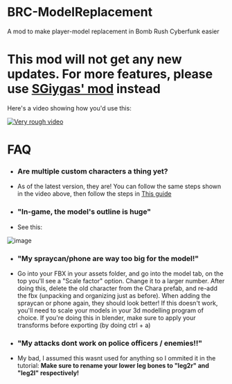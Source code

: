 # BRC-ModelReplacement
 A mod to make player-model replacement in Bomb Rush Cyberfunk easier

 # This mod will not get any new updates. For more features, please use [SGiygas' mod](https://github.com/SGiygas/BrcCustomCharacters) instead
 
Here's a video showing how you'd use this:

[![Very rough video](https://img.youtube.com/vi/BoFOzLmoFgA/0.jpg)](https://www.youtube.com/watch?v=BoFOzLmoFgA)

# FAQ

* ### Are multiple custom characters a thing yet?
* As of the latest version, they are! You can follow the same steps shown in the video above, then follow the steps in [This guide](https://github.com/TheSmallBlue/BRC-ModelReplacement/wiki/How-to-convert-an-old-version-of-the-mod-to-the-new-one-to-have-multiple-character-support)

* ### "In-game, the model's outline is huge"
* See this:

![image](https://github.com/TheSmallBlue/BRC-ModelReplacement/assets/24967815/ff537217-5f0e-425b-9bcc-abfa7bf25fe6)

* ### "My spraycan/phone are way too big for the model!"
* Go into your FBX in your assets folder, and go into the model tab, on the top you'll see a "Scale factor" option. Change it to a larger number.
After doing this, delete the old character from the Chara prefab, and re-add the fbx (unpacking and organizing just as before). When adding the spraycan or phone again, they should look better!
If this doesn't work, you'll need to scale your models in your 3d modelling program of choice. If you're doing this in blender, make sure to apply your transforms before exporting (by doing ctrl + a)

* ### "My attacks dont work on police officers / enemies!!"
* My bad, I assumed this wasnt used for anything so I ommited it in the tutorial: __Make sure to rename your lower leg bones to "leg2r" and "leg2l" respectively!__





